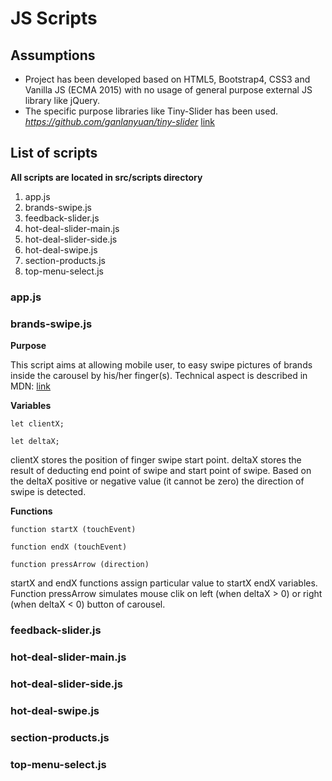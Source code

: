 # JS Scripts

## Assumptions

- Project has been developed based on HTML5, Bootstrap4, CSS3 and Vanilla JS (ECMA 2015) with no usage of general purpose external JS library like jQuery.
- The specific purpose libraries like Tiny-Slider has been used.
  _https://github.com/ganlanyuan/tiny-slider_ [link](https://github.com/ganlanyuan/tiny-slider)

## List of scripts

**All scripts are located in src/scripts directory**

1. app.js
2. brands-swipe.js
3. feedback-slider.js
4. hot-deal-slider-main.js
5. hot-deal-slider-side.js
6. hot-deal-swipe.js
7. section-products.js
8. top-menu-select.js

### app.js

### brands-swipe.js

**Purpose**

This script aims at allowing mobile user, to easy swipe pictures of brands inside the carousel by his/her finger(s). Technical aspect is described in MDN: [link](https://developer.mozilla.org/en-US/docs/Web/API/Touch_events/Using_Touch_Events)

**Variables**

    let clientX;

    let deltaX;

clientX stores the position of finger swipe start point.
deltaX stores the result of deducting end point of swipe and start point of swipe.
Based on the deltaX positive or negative value (it cannot be zero) the direction of swipe is detected.

**Functions**

    function startX (touchEvent)

    function endX (touchEvent)

    function pressArrow (direction)

startX and endX functions assign particular value to startX endX variables.
Function pressArrow simulates mouse clik on left (when deltaX > 0) or right (when deltaX < 0) button of carousel.

### feedback-slider.js

### hot-deal-slider-main.js

### hot-deal-slider-side.js

### hot-deal-swipe.js

### section-products.js

### top-menu-select.js
